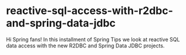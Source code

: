 # reactive-sql-access-with-r2dbc-and-spring-data-jdbc
Hi Spring fans! In this installment of Spring Tips we look at reactive SQL data access with the new R2DBC and Spring Data JDBC projects.
